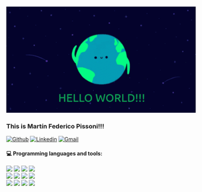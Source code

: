 
![Alt Text](https://github.com/Mpissoni24/Mpissoni24/blob/main/tenor.gif)

### This is Martín Federico Pissoni!!!

[![Github](https://img.shields.io/badge/-Github-000?style=flat&logo=Github&logoColor=white)](https://github.com/Mpissoni24)
[![Linkedin](https://img.shields.io/badge/-LinkedIn-blue?style=flat&logo=Linkedin&logoColor=white)](https://www.linkedin.com/in/martin-federico-pissoni-0a63091b8/)
[![Gmail](https://img.shields.io/badge/-Gmail-c14438?style=flat&logo=Gmail&logoColor=white)](mailto:mpissoni24@gmail.com)


#### :computer: Programming languages and tools: 

<p>

<code><img width="10%" src="https://www.vectorlogo.zone/logos/javascript/javascript-ar21.svg"></code>
<code><img width="10%" src="https://www.vectorlogo.zone/logos/w3_html5/w3_html5-ar21.svg"></code>
<code><img width="8%" src="https://www.vectorlogo.zone/logos/w3_css/w3_css-ar21.svg"></code>
<code><img width="10%" src="https://www.vectorlogo.zone/logos/ruby-lang/ruby-lang-ar21.svg"></code>
<br />
<code><img width="10%" src="https://www.vectorlogo.zone/logos/reactjs/reactjs-ar21.svg"></code>
<code><img width="12%" src="https://raw.githubusercontent.com/reduxjs/redux/master/logo/logo-title-light.png"></code>
<code><img width="10%" src="https://www.vectorlogo.zone/logos/nodejs/nodejs-ar21.svg"></code>
<code><img width="10%" src="https://www.vectorlogo.zone/logos/expressjs/expressjs-ar21.svg"></code>
<br />
<code><img width="10%" src="https://www.vectorlogo.zone/logos/sequelizejs/sequelizejs-ar21.svg"></code>
<code><img width="10%" src="https://www.vectorlogo.zone/logos/postgresql/postgresql-ar21.svg"></code>
 <code><img width="10%" src="https://www.vectorlogo.zone/logos/getbootstrap/getbootstrap-ar21.svg"></code>
<code><img width="10%" src="https://www.vectorlogo.zone/logos/git-scm/git-scm-ar21.svg"></code>
<br />

</p>

